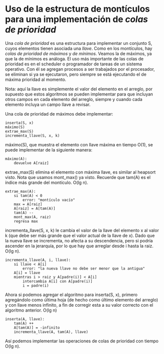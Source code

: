 # Uso de la estructura de montículos para una implementación de *colas de prioridad*

Una *cola de prioridad* es una estructura para implementar un conjunto S, cuyos elementos tienen asociada una *llave*.
Como en los montículos, hay *colas de prioridad de máximos* y *de mínimos*.
Veamos la de máximos, ya que la de mínimos es análoga.
El uso más importante de las colas de prioridad es en el scheduler o programador de tareas de un sistema operativo.
Con él se agregan procesos a ser trabajados por el procesador, se eliminan si ya se ejecutaron, pero siempre se está
ejecutando el de máxima prioridad al momento.

Nota: aquí la llave es simplemente el valor del elemento en el arreglo, por supuesto que estos algoritmos se pueden
implementar para que incluyan otros campos en cada elemento del arreglo, siempre y cuando cada elemento incluya un campo
llave a revisar.

Una cola de prioridad de máximos debe implementar:

    inserta(S, x)
    máximo(S)
    extrae_max(S)
    incrementa_llave(S, x, k)

máximo(S), que muestra el elemento con llave máxima en tiempo O(1), se puede implementar de la siguiente manera:

    máximo(A):
        devuelve A[raiz]

extrae_max(S) elimina el elemento con máxima llave, es similar al heapsort visto. Nota que usamos mont_max() ya visto. 
Recuerde que tam(A) es el índice más grande del montículo. O(lg n).

    extrae_max(A):
        si tam(A) < 0
            error: "montículo vacío"
        max = A[raiz]
        A[raiz] = A[tam(A)]
        tam(A) --
        mont_max(A, raiz)
        regresa max

incrementa_llave(S, x, k) le cambia el valor de la llave del elemento x al valor k (que debe ser más grande que el valor actual de la llave de x).
Dado que la nueva llave se incrementa, no afecta a su descendencia, pero si podría ascender en la jerarquía, por lo que hay que arreglar desde i hasta la raiz.
O(lg n).

    incrementa_llave(A, i, llave):
        si llave < A[i]
            error: "la nueva llave no debe ser menor que la antigua"
        A[i] = llave
        mientras i > raiz y A[padre(i)] < A[i]
            intercambia A[i] con A[padre(i)]
            i = padre(i)

Ahora si podemos agregar el algoritmo para inserta(S, x), primero agregándolo como última hoja (de hecho como último 
elemento del arreglo) y con llave menos infinito, a fin de corregir esta a su valor correcto con el algoritmo anterior.
O(lg n)

    inserta(A, llave):
        tam(A) ++
        A[tam(A)] = -infinito
        incrementa_llave(A, tam(A), llave)

Así podemos implementar las operaciones de colas de prioridad con tiempo O(lg n).
 